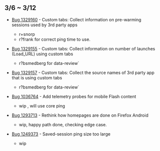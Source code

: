 ## 3/6 ~ 3/12

- [Bug 1329160](https://bugzilla.mozilla.org/show_bug.cgi?id=1329160) - Custom tabs: Collect information on pre-warming sessions used by 3rd party apps
    - r+snorp
    - r?frank for correct ping time to use.

- [Bug 1329155](https://bugzilla.mozilla.org/show_bug.cgi?id=1329155) - Custom tabs: Collect information on number of launches (Load_URL) using custom tabs
    - r?bsmedberg for data-review`
    
- [Bug 1329157](https://bugzilla.mozilla.org/show_bug.cgi?id=1329157) - Custom tabs: Collect the source names of 3rd party app that is using custom tabs 
    - r?bsmedberg for data-review`
 
- [Bug 1036764](https://bugzilla.mozilla.org/show_bug.cgi?id=1036764) - Add telemetry probes for mobile Flash content
    - wip , will use core ping

- [Bug 1293713](https://bugzilla.mozilla.org/show_bug.cgi?id=1293713) - Rethink how homepages are done on Firefox Android
    - wip, happy path done, checking edge case.
    
- [Bug 1249373](https://bugzilla.mozilla.org/show_bug.cgi?id=1249373) - Saved-session ping size too large
    - wip
    
